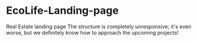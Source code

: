 # EcoLife-Landing-page
Real Estate landing page
The structure is completely unresponsive; it's even worse, but we definitely know how to approach the upcoming projects!
